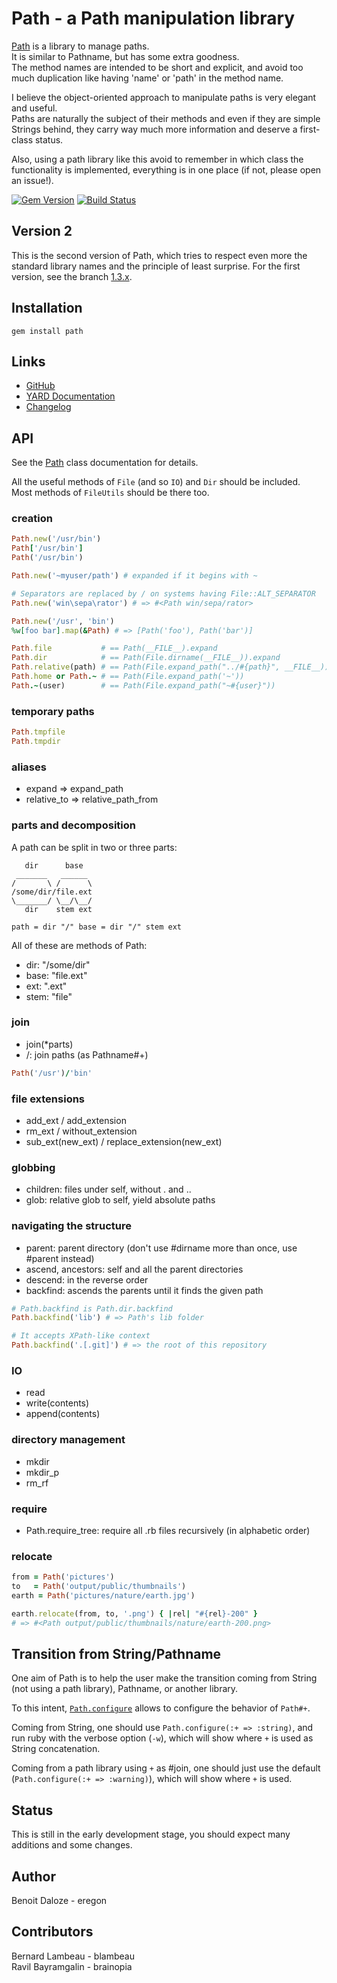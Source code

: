 # Path - a Path manipulation library

[Path](http://rubydoc.info/github/eregon/path/master/Path) is a library to manage paths.  
It is similar to Pathname, but has some extra goodness.  
The method names are intended to be short and explicit, and avoid too much duplication like having 'name' or 'path' in the method name.

I believe the object-oriented approach to manipulate paths is very elegant and useful.  
Paths are naturally the subject of their methods and even if they are simple Strings behind, they carry way much more information and deserve a first-class status.

Also, using a path library like this avoid to remember in which class the functionality is implemented, everything is in one place (if not, please open an issue!).

[![Gem Version](https://badge.fury.io/rb/path.png)](https://badge.fury.io/rb/path.svg)
[![Build Status](https://travis-ci.org/eregon/path.svg?branch=master)](https://travis-ci.org/eregon/path)

## Version 2

This is the second version of Path, which tries to respect even more
the standard library names and the principle of least surprise.
For the first version, see the branch [1.3.x](https://github.com/eregon/path/tree/1.3.x).

## Installation

    gem install path

## Links

* [GitHub](https://github.com/eregon/path)
* [YARD Documentation](http://rubydoc.info/github/eregon/path/master/file/README.md)
* [Changelog](https://github.com/eregon/path/blob/master/Changelog.md)

## API

See the [Path](http://rubydoc.info/github/eregon/path/master/Path) class documentation for details.

All the useful methods of `File` (and so `IO`) and `Dir` should be included.  
Most methods of `FileUtils` should be there too.

### creation

``` ruby
Path.new('/usr/bin')
Path['/usr/bin']
Path('/usr/bin')

Path.new('~myuser/path') # expanded if it begins with ~

# Separators are replaced by / on systems having File::ALT_SEPARATOR
Path.new('win\sepa\rator') # => #<Path win/sepa/rator>

Path.new('/usr', 'bin')
%w[foo bar].map(&Path) # => [Path('foo'), Path('bar')]
```

``` ruby
Path.file           # == Path(__FILE__).expand
Path.dir            # == Path(File.dirname(__FILE__)).expand
Path.relative(path) # == Path(File.expand_path("../#{path}", __FILE__))
Path.home or Path.~ # == Path(File.expand_path('~'))
Path.~(user)        # == Path(File.expand_path("~#{user}"))
```

### temporary paths

``` ruby
Path.tmpfile
Path.tmpdir
```

### aliases

* expand => expand\_path
* relative\_to => relative\_path\_from

### parts and decomposition

A path can be split in two or three parts:

       dir      base
     _______   ______
    /       \ /      \
    /some/dir/file.ext
    \_______/ \__/\__/
       dir    stem ext

    path = dir "/" base = dir "/" stem ext

All of these are methods of Path:

* dir:  "/some/dir"
* base: "file.ext"
* ext:  ".ext"
* stem: "file"

### join

* join(*parts)
* /: join paths (as Pathname#+)

```ruby
Path('/usr')/'bin'
```

### file extensions

* add\_ext / add\_extension
* rm\_ext / without\_extension
* sub\_ext(new\_ext) / replace\_extension(new\_ext)

### globbing

* children: files under self, without . and ..
* glob: relative glob to self, yield absolute paths

### navigating the structure

* parent: parent directory (don't use #dirname more than once, use #parent instead)
* ascend, ancestors: self and all the parent directories
* descend: in the reverse order
* backfind: ascends the parents until it finds the given path

``` ruby
# Path.backfind is Path.dir.backfind
Path.backfind('lib') # => Path's lib folder

# It accepts XPath-like context
Path.backfind('.[.git]') # => the root of this repository
```

### IO

* read
* write(contents)
* append(contents)

### directory management

* mkdir
* mkdir\_p
* rm\_rf

### require

* Path.require\_tree: require all .rb files recursively (in alphabetic order)

### relocate

``` ruby
from = Path('pictures')
to   = Path('output/public/thumbnails')
earth = Path('pictures/nature/earth.jpg')

earth.relocate(from, to, '.png') { |rel| "#{rel}-200" }
# => #<Path output/public/thumbnails/nature/earth-200.png>
```

## Transition from String/Pathname

One aim of Path is to help the user make the transition coming from
String (not using a path library), Pathname, or another library.

To this intent, [`Path.configure`](http://rubydoc.info/github/eregon/path/master/Path#configure-class_method) allows to configure the behavior of `Path#+`.

Coming from String, one should use `Path.configure(:+ => :string)`, and run ruby with the verbose option (`-w`),
which will show where `+` is used as String concatenation.

Coming from a path library using `+` as #join, one should just use the default (`Path.configure(:+ => :warning)`),
which will show where `+` is used.

## Status

This is still in the early development stage, you should expect many additions and some changes.

## Author

Benoit Daloze - eregon

## Contributors

Bernard Lambeau - blambeau  
Ravil Bayramgalin - brainopia

